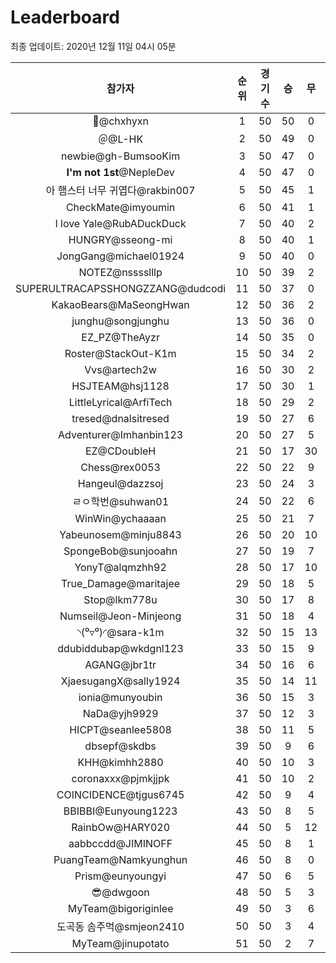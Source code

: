 # Leaderboard
최종 업데이트: 2020년 12월 11일 04시 05분




| 참가자 | 순위 | 경기수 | 승 | 무 | 패 | 승점 |
|:---:|:---:|:---:|:---:|:---:|:---:|:---:|
| 👑@chxhyxn | 1 | 50 | 50 | 0 | 0 | 150 |
| ＠@L-HK | 2 | 50 | 49 | 0 | 1 | 147 |
| newbie@gh-BumsooKim | 3 | 50 | 47 | 0 | 3 | 141 |
| **I'm not 1st**@NepleDev | 4 | 50 | 47 | 0 | 3 | 141 |
| 아 햄스터 너무 귀엽다@rakbin007 | 5 | 50 | 45 | 1 | 4 | 136 |
| CheckMate@imyoumin | 6 | 50 | 41 | 1 | 8 | 124 |
| I love Yale@RubADuckDuck | 7 | 50 | 40 | 2 | 8 | 122 |
| HUNGRY@sseong-mi | 8 | 50 | 40 | 1 | 9 | 121 |
| JongGang@michael01924 | 9 | 50 | 40 | 0 | 10 | 120 |
| NOTEZ@nsssslllp | 10 | 50 | 39 | 2 | 9 | 119 |
| SUPERULTRACAPSSHONGZZANG@dudcodi | 11 | 50 | 37 | 0 | 13 | 111 |
| KakaoBears@MaSeongHwan | 12 | 50 | 36 | 2 | 12 | 110 |
| junghu@songjunghu | 13 | 50 | 36 | 0 | 14 | 108 |
| EZ_PZ@TheAyzr | 14 | 50 | 35 | 0 | 15 | 105 |
| Roster@StackOut-K1m | 15 | 50 | 34 | 2 | 14 | 104 |
| Vvs@artech2w | 16 | 50 | 30 | 2 | 18 | 92 |
| HSJTEAM@hsj1128 | 17 | 50 | 30 | 1 | 19 | 91 |
| LittleLyrical@ArfiTech | 18 | 50 | 29 | 2 | 19 | 89 |
| tresed@dnalsitresed | 19 | 50 | 27 | 6 | 17 | 87 |
| Adventurer@Imhanbin123 | 20 | 50 | 27 | 5 | 18 | 86 |
| EZ@CDoubleH | 21 | 50 | 17 | 30 | 3 | 81 |
| Chess@rex0053 | 22 | 50 | 22 | 9 | 19 | 75 |
| Hangeul@dazzsoj | 23 | 50 | 24 | 3 | 23 | 75 |
| ㄹㅇ학번@suhwan01 | 24 | 50 | 22 | 6 | 22 | 72 |
| WinWin@ychaaaan | 25 | 50 | 21 | 7 | 22 | 70 |
| Yabeunosem@minju8843 | 26 | 50 | 20 | 10 | 20 | 70 |
| SpongeBob@sunjooahn | 27 | 50 | 19 | 7 | 24 | 64 |
| YonyT@alqmzhh92 | 28 | 50 | 17 | 10 | 23 | 61 |
| True_Damage@maritajee | 29 | 50 | 18 | 5 | 27 | 59 |
| Stop@lkm778u | 30 | 50 | 17 | 8 | 25 | 59 |
| Numseil@Jeon-Minjeong | 31 | 50 | 18 | 4 | 28 | 58 |
| ◝(⁰▿⁰)◜@sara-k1m | 32 | 50 | 15 | 13 | 22 | 58 |
| ddubiddubap@wkdgnl123 | 33 | 50 | 15 | 9 | 26 | 54 |
| AGANG@jbr1tr | 34 | 50 | 16 | 6 | 28 | 54 |
| XjaesugangX@sally1924 | 35 | 50 | 14 | 11 | 25 | 53 |
| ionia@munyoubin | 36 | 50 | 15 | 3 | 32 | 48 |
| NaDa@yjh9929 | 37 | 50 | 12 | 3 | 35 | 39 |
| HICPT@seanlee5808 | 38 | 50 | 11 | 5 | 34 | 38 |
| dbsepf@skdbs | 39 | 50 | 9 | 6 | 35 | 33 |
| KHH@kimhh2880 | 40 | 50 | 10 | 3 | 37 | 33 |
| coronaxxx@pjmkjjpk | 41 | 50 | 10 | 2 | 38 | 32 |
| COINCIDENCE@tjgus6745 | 42 | 50 | 9 | 4 | 37 | 31 |
| BBIBBI@Eunyoung1223 | 43 | 50 | 8 | 5 | 37 | 29 |
| RainbOw@HARY020 | 44 | 50 | 5 | 12 | 33 | 27 |
| aabbccdd@JIMINOFF | 45 | 50 | 8 | 1 | 41 | 25 |
| PuangTeam@Namkyunghun | 46 | 50 | 8 | 0 | 42 | 24 |
| Prism@eunyoungyi | 47 | 50 | 6 | 5 | 39 | 23 |
| 😎@dwgoon | 48 | 50 | 5 | 3 | 42 | 18 |
| MyTeam@bigoriginlee | 49 | 50 | 3 | 6 | 41 | 15 |
| 도곡동 솜주먹@smjeon2410 | 50 | 50 | 3 | 4 | 43 | 13 |
| MyTeam@jinupotato | 51 | 50 | 2 | 7 | 41 | 13 |